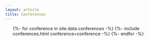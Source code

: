 ```yaml
---
layout: article
title: Conferences
---
```

<ul class="conference-list">
  {%- for conference in site.data.conferences -%}
  {%- include conferences.html conference=conference -%}
  {%- endfor -%}
</ul>
